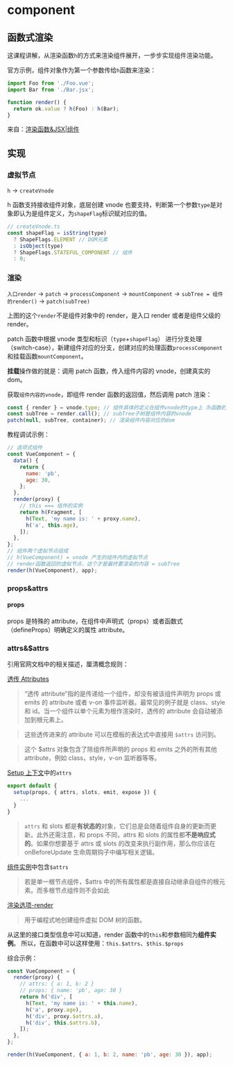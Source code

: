 # component

## 函数式渲染

这课程讲解，从渲染函数`h`的方式来渲染组件展开，一步步实现组件渲染功能。

官方示例，组件对象作为第一个参数传给`h`函数来渲染：

```javascript
import Foo from './Foo.vue';
import Bar from './Bar.jsx';

function render() {
  return ok.value ? h(Foo) : h(Bar);
}
```

来自：[渲染函数&JSX|组件](https://cn.vuejs.org/guide/extras/render-function#components)

## 实现

### 虚拟节点

`h` -> `createVnode`

h 函数支持接收组件对象，底层创建 vnode 也要支持，判断第一个参数`type`是对象即认为是组件定义，为`shapeFlag`标识赋对应的值。

```javascript
// createVnode.ts
const shapeFlag = isString(type)
  ? ShapeFlags.ELEMENT // DOM元素
  : isObject(type)
  ? ShapeFlags.STATEFUL_COMPONENT // 组件
  : 0;
```

### 渲染

`入口render` -> `patch` -> `processComponent` -> `mountComponent` -> `subTree = 组件的render()` -> `patch(subTree)`

上图的这个`render`不是组件对象中的 render，是入口 render 或者是组件父级的 render。

patch 函数中根据 vnode 类型和标识（`type`+`shapeFlag`） 进行分支处理（switch-case），新建组件对应的分支，创建对应的处理函数`processComponent`和挂载函数`mountComponent`。

**挂载**操作做的就是：调用 patch 函数，传入组件内容的 vnode，创建真实的 dom。

获取`组件内容的vnode`，即组件 render 函数的返回值，然后调用 patch 渲染：

```javascript
const { render } = vnode.type; // 组件具体的定义在组件vnode的type上（h函数的第一个参数为type）
const subTree = render.call(); // subTree子树是组件内容的vnode
patch(null, subTree, container); // 渲染组件内容对应的dom
```

教程调试示例：

```javascript
// 选项式组件
const VueComponent = {
  data() {
    return {
      name: 'pb',
      age: 30,
    };
  },
  render(proxy) {
    // this === 组件的实例
    return h(Fragment, [
      h(Text, 'my name is: ' + proxy.name),
      h('a', this.age),
    ]);
  },
};
// 组件两个虚拟节点组成
// h(VueComponent) = vnode 产生的组件内的虚拟节点
// render函数返回的虚拟节点，这个才是最终要渲染的内容 = subTree
render(h(VueComponent), app);
```

### props&attrs

#### props

props 是特殊的 attribute，在组件中声明式（props）或者函数式（defineProps）明确定义的属性 attribute。

### attrs&$attrs

引用官网文档中的相关描述，厘清概念规则：

[透传 Attributes](https://cn.vuejs.org/guide/components/attrs.html#fallthrough-attributes)

> “透传 attribute”指的是传递给一个组件，却没有被该组件声明为 props 或 emits 的 attribute 或者 v-on 事件监听器。最常见的例子就是 class、style 和 id。当一个组件以单个元素为根作渲染时，透传的 attribute 会自动被添加到根元素上。

> 这些透传进来的 attribute 可以在模板的表达式中直接用 `$attrs` 访问到。

> 这个 $attrs 对象包含了除组件所声明的 props 和 emits 之外的所有其他 attribute，例如 class，style，v-on 监听器等等。

[Setup 上下文](https://cn.vuejs.org/api/composition-api-setup.html#setup-context)中的`attrs`

```javascript
export default {
  setup(props, { attrs, slots, emit, expose }) {
    ...
  }
}
```

> `attrs` 和 slots 都是**有状态的**对象，它们总是会随着组件自身的更新而更新。此外还需注意，和 props 不同，attrs 和 slots 的属性都**不是响应式的**。如果你想要基于 attrs 或 slots 的改变来执行副作用，那么你应该在 onBeforeUpdate 生命周期钩子中编写相关逻辑。

[组件实例](https://cn.vuejs.org/api/component-instance.html)中包含`$attrs`

> 若是单一根节点组件，$attrs 中的所有属性都是直接自动继承自组件的根元素。而多根节点组件则不会如此

[渲染选项-render](https://cn.vuejs.org/api/options-rendering.html#render)

> 用于编程式地创建组件虚拟 DOM 树的函数。

从这里的接口类型信息中可以知道，render 函数中的`this`和参数相同为**组件实例**。
所以，在函数中可以这样使用：`this.$attrs`、`$this.$props`

综合示例：

```javascript
const VueComponent = {
  render(proxy) {
    // attrs: { a: 1, b: 2 }
    // props: { name: 'pb', age: 30 }
    return h('div', [
      h(Text, 'my name is: ' + this.name),
      h('a', proxy.age),
      h('div', proxy.$attrs.a),
      h('div', this.$attrs.b),
    ]);
  },
};

render(h(VueComponent, { a: 1, b: 2, name: 'pb', age: 30 }), app);
```
